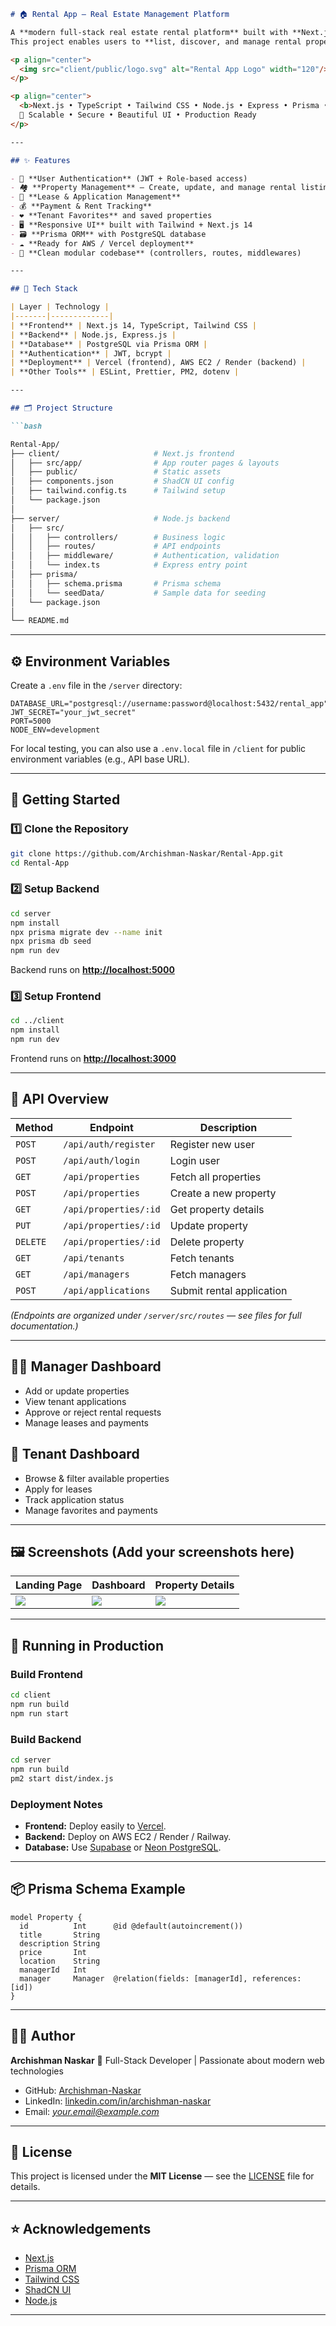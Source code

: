

```markdown
# 🏠 Rental App — Real Estate Management Platform

A **modern full-stack real estate rental platform** built with **Next.js (TypeScript)** on the frontend and **Node.js + Express + Prisma** on the backend.  
This project enables users to **list, discover, and manage rental properties** — providing dashboards for both tenants and managers.

<p align="center">
  <img src="client/public/logo.svg" alt="Rental App Logo" width="120"/>
</p>

<p align="center">
  <b>Next.js • TypeScript • Tailwind CSS • Node.js • Express • Prisma • PostgreSQL</b><br/>
  🚀 Scalable • Secure • Beautiful UI • Production Ready
</p>

---

## ✨ Features

- 🔐 **User Authentication** (JWT + Role-based access)
- 🏘️ **Property Management** — Create, update, and manage rental listings
- 🧾 **Lease & Application Management**
- 💰 **Payment & Rent Tracking**
- ❤️ **Tenant Favorites** and saved properties
- 🖥️ **Responsive UI** built with Tailwind + Next.js 14
- 🗃️ **Prisma ORM** with PostgreSQL database
- ☁️ **Ready for AWS / Vercel deployment**
- 🧩 **Clean modular codebase** (controllers, routes, middlewares)

---

## 🧰 Tech Stack

| Layer | Technology |
|-------|-------------|
| **Frontend** | Next.js 14, TypeScript, Tailwind CSS |
| **Backend** | Node.js, Express.js |
| **Database** | PostgreSQL via Prisma ORM |
| **Authentication** | JWT, bcrypt |
| **Deployment** | Vercel (frontend), AWS EC2 / Render (backend) |
| **Other Tools** | ESLint, Prettier, PM2, dotenv |

---

## 🗂️ Project Structure

```bash

Rental-App/
├── client/                     # Next.js frontend
│   ├── src/app/                # App router pages & layouts
│   ├── public/                 # Static assets
│   ├── components.json         # ShadCN UI config
│   ├── tailwind.config.ts      # Tailwind setup
│   └── package.json
│
├── server/                     # Node.js backend
│   ├── src/
│   │   ├── controllers/        # Business logic
│   │   ├── routes/             # API endpoints
│   │   ├── middleware/         # Authentication, validation
│   │   └── index.ts            # Express entry point
│   ├── prisma/
│   │   ├── schema.prisma       # Prisma schema
│   │   └── seedData/           # Sample data for seeding
│   └── package.json
│
└── README.md

```

---

## ⚙️ Environment Variables

Create a `.env` file in the `/server` directory:

```env
DATABASE_URL="postgresql://username:password@localhost:5432/rental_app"
JWT_SECRET="your_jwt_secret"
PORT=5000
NODE_ENV=development
````

For local testing, you can also use a `.env.local` file in `/client` for public environment variables (e.g., API base URL).

---

## 🚀 Getting Started

### 1️⃣ Clone the Repository

```bash
git clone https://github.com/Archishman-Naskar/Rental-App.git
cd Rental-App
```

### 2️⃣ Setup Backend

```bash
cd server
npm install
npx prisma migrate dev --name init
npx prisma db seed
npm run dev
```

Backend runs on **[http://localhost:5000](http://localhost:5000)**

### 3️⃣ Setup Frontend

```bash
cd ../client
npm install
npm run dev
```

Frontend runs on **[http://localhost:3000](http://localhost:3000)**

---

## 🔗 API Overview

| Method   | Endpoint              | Description               |
| -------- | --------------------- | ------------------------- |
| `POST`   | `/api/auth/register`  | Register new user         |
| `POST`   | `/api/auth/login`     | Login user                |
| `GET`    | `/api/properties`     | Fetch all properties      |
| `POST`   | `/api/properties`     | Create a new property     |
| `GET`    | `/api/properties/:id` | Get property details      |
| `PUT`    | `/api/properties/:id` | Update property           |
| `DELETE` | `/api/properties/:id` | Delete property           |
| `GET`    | `/api/tenants`        | Fetch tenants             |
| `GET`    | `/api/managers`       | Fetch managers            |
| `POST`   | `/api/applications`   | Submit rental application |

*(Endpoints are organized under `/server/src/routes` — see files for full documentation.)*

---

## 🧑‍💼 Manager Dashboard

* Add or update properties
* View tenant applications
* Approve or reject rental requests
* Manage leases and payments

## 🧍 Tenant Dashboard

* Browse & filter available properties
* Apply for leases
* Track application status
* Manage favorites and payments

---

## 🖼️ Screenshots (Add your screenshots here)

| Landing Page                          | Dashboard                              | Property Details                       |
| ------------------------------------- | -------------------------------------- | -------------------------------------- |
| ![](client/public/landing-splash.jpg) | ![](client/public/landing-search2.png) | ![](client/public/singlelisting-2.jpg) |

---

## 🧪 Running in Production

### Build Frontend

```bash
cd client
npm run build
npm run start
```

### Build Backend

```bash
cd server
npm run build
pm2 start dist/index.js
```

### Deployment Notes

* **Frontend:** Deploy easily to [Vercel](https://vercel.com).
* **Backend:** Deploy on AWS EC2 / Render / Railway.
* **Database:** Use [Supabase](https://supabase.io) or [Neon PostgreSQL](https://neon.tech).

---

## 📦 Prisma Schema Example

```prisma
model Property {
  id          Int      @id @default(autoincrement())
  title       String
  description String
  price       Int
  location    String
  managerId   Int
  manager     Manager  @relation(fields: [managerId], references: [id])
}
```

---

## 👨‍💻 Author

**Archishman Naskar**
🚀 Full-Stack Developer | Passionate about modern web technologies

* GitHub: [Archishman-Naskar](https://github.com/Archishman-Naskar)
* LinkedIn: [linkedin.com/in/archishman-naskar](#)
* Email: *[your.email@example.com](mailto:your.email@example.com)*

---

## 📄 License

This project is licensed under the **MIT License** — see the [LICENSE](LICENSE) file for details.

---

## ⭐ Acknowledgements

* [Next.js](https://nextjs.org)
* [Prisma ORM](https://www.prisma.io)
* [Tailwind CSS](https://tailwindcss.com)
* [ShadCN UI](https://ui.shadcn.com)
* [Node.js](https://nodejs.org)

---

```


